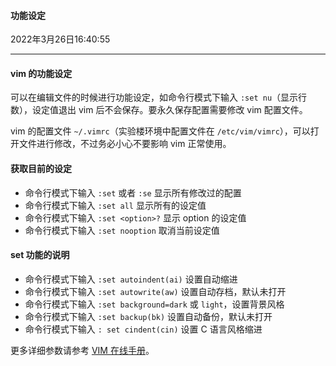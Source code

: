 #### 功能设定

2022年3月26日16:40:55

----

#### vim 的功能设定

可以在编辑文件的时候进行功能设定，如命令行模式下输入 `:set nu`（显示行数），设定值退出 vim 后不会保存。要永久保存配置需要修改 vim 配置文件。

vim 的配置文件 `~/.vimrc`（实验楼环境中配置文件在 `/etc/vim/vimrc`），可以打开文件进行修改，不过务必小心不要影响 vim 正常使用。

#### 获取目前的设定

- 命令行模式下输入 `:set` 或者 `:se` 显示所有修改过的配置
- 命令行模式下输入 `:set all` 显示所有的设定值
- 命令行模式下输入 `:set <option>?` 显示 option 的设定值
- 命令行模式下输入 `:set nooption` 取消当前设定值

#### set 功能的说明

- 命令行模式下输入 `:set autoindent(ai)` 设置自动缩进
- 命令行模式下输入 `:set autowrite(aw)` 设置自动存档，默认未打开
- 命令行模式下输入 `:set background=dark` 或 `light`，设置背景风格
- 命令行模式下输入 `:set backup(bk)` 设置自动备份，默认未打开
- 命令行模式下输入 `: set cindent(cin)` 设置 C 语言风格缩进

更多详细参数请参考 [VIM 在线手册](http://vimdoc.sourceforge.net/htmldoc/usr_toc.html)。
